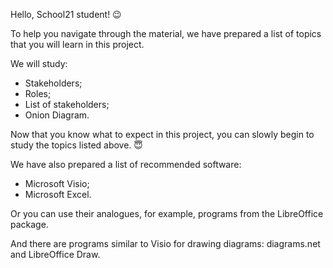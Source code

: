 Hello, School21 student! 😉

To help you navigate through the material, we have prepared a list of topics that you will learn in this project.

We will study:
- Stakeholders;
- Roles;
- List of stakeholders;
- Onion Diagram.

Now that you know what to expect in this project, you can slowly begin to study the topics listed above. 😇

We have also prepared a list of recommended software:
- Microsoft Visio;
- Microsoft Excel.

Or you can use their analogues, for example, programs from the LibreOffice package. 

And there are programs similar to Visio for drawing diagrams: diagrams.net and LibreOffice Draw.